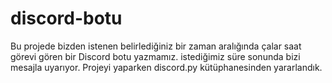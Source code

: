 # discord-botu
Bu projede bizden istenen belirlediğiniz bir zaman aralığında çalar saat görevi gören bir Discord botu yazmamız. istediğimiz süre sonunda bizi mesajla uyarıyor. Projeyi yaparken discord.py kütüphanesinden yararlandık.
